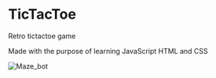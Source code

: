 # TicTacToe


Retro tictactoe game

Made with the purpose of learning JavaScript HTML and CSS

![Maze_bot](https://user-images.githubusercontent.com/92330937/190708088-59645d83-3ae2-4764-9912-c1cc7aba3c8e.gif)

